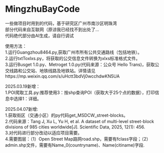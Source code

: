 # MingzhuBayCode
一些做项目时用到的代码，基于研究区广州市南沙区明珠湾  
部分代码来自互联网（原谅我已经找不到出处了...  
代码绝代部分由AI生成，请自行调试  

使用方法：  
1.运行Guangzhou8464.py,获取广州市所有公共交通路线（包括地铁）。  
2.运行txtToxlxs.py，将获取的公交信息文件转换为xlxs标准格式文件。  
3.运行Busget 1.0.py、Metroget 1.0.py(代码来源：公众号 Hello Trans)，获取公交线路和公交站、地铁线路及地铁站。详情请见https://mp.weixin.qq.com/s/uHctt3bdVj0wcchdwKN5UA  

2025.03.19新增：  
1.POI爬取工具.py:推荐使用3：按shp查询POI（获取大于25个点的数据），打印信息中选择1：详细。    

2025.04.07新增:  
1.获取街区（交通小区）的py代码get_MSDCW_street-blocks。  
2.代码来源：Tang J, Xu L, Yu H, et al. A dataset of multi-level street-block divisions of 985 cities worldwide[J]. Scientific Data, 2025, 12(1): 456.  
3.对代码进行部分改动以适应项目需要。  
4.需要图层：（1）Open Street Map路网road.shp，需要有fclass字段；（2）admin.shp文件，需要有Name_0(countryname)、Name(citiname)字段.  
